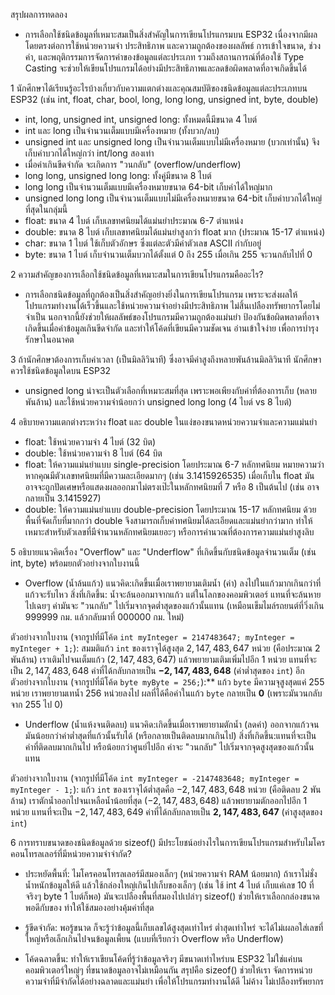สรุปผลการทดลอง
- การเลือกใช้ชนิดข้อมูลที่เหมาะสมเป็นสิ่งสำคัญในการเขียนโปรแกรมบน ESP32 เนื่องจากมีผลโดยตรงต่อการใช้หน่วยความจำ ประสิทธิภาพ และความถูกต้องของผลลัพธ์ การเข้าใจขนาด, ช่วงค่า, 
และพฤติกรรมการจัดการค่าของข้อมูลแต่ละประเภท รวมถึงสถานการณ์ที่ต้องใช้ Type Casting จะช่วยให้เขียนโปรแกรมได้อย่างมีประสิทธิภาพและลดข้อผิดพลาดที่อาจเกิดขึ้นได้

1 นักศึกษาได้เรียนรู้อะไรบ้างเกี่ยวกับความแตกต่างและคุณสมบัติของชนิดข้อมูลแต่ละประเภทบน ESP32 (เช่น int, float, char, bool, long, long long, unsigned int, byte, double)
- int, long, unsigned int, unsigned long: ทั้งหมดนี้มีขนาด 4 ไบต์
- int และ long เป็นจำนวนเต็มแบบมีเครื่องหมาย (ทั้งบวก/ลบ)
- unsigned int และ unsigned long เป็นจำนวนเต็มแบบไม่มีเครื่องหมาย (บวกเท่านั้น) จึงเก็บค่าบวกได้ใหญ่กว่า int/long สองเท่า
- เมื่อค่าเกินขีดจำกัด จะเกิดการ "วนกลับ" (overflow/underflow)
- long long, unsigned long long: ทั้งคู่มีขนาด 8 ไบต์
- long long เป็นจำนวนเต็มแบบมีเครื่องหมายขนาด 64-bit เก็บค่าได้ใหญ่มาก
- unsigned long long เป็นจำนวนเต็มแบบไม่มีเครื่องหมายขนาด 64-bit เก็บค่าบวกได้ใหญ่ที่สุดในกลุ่มนี้
- float: ขนาด 4 ไบต์ เก็บเลขทศนิยมได้แม่นยำประมาณ 6-7 ตำแหน่ง
- double: ขนาด 8 ไบต์ เก็บเลขทศนิยมได้แม่นยำสูงกว่า float มาก (ประมาณ 15-17 ตำแหน่ง)
- char: ขนาด 1 ไบต์ ใช้เก็บตัวอักษร ซึ่งแต่ละตัวมีค่าตัวเลข ASCII กำกับอยู่
- byte: ขนาด 1 ไบต์ เก็บจำนวนเต็มบวกได้ตั้งแต่ 0 ถึง 255 เมื่อเกิน 255 จะวนกลับไปที่ 0

2 ความสำคัญของการเลือกใช้ชนิดข้อมูลที่เหมาะสมในการเขียนโปรแกรมคืออะไร?
- การเลือกชนิดข้อมูลที่ถูกต้องเป็นสิ่งสำคัญอย่างยิ่งในการเขียนโปรแกรม เพราะจะส่งผลให้โปรแกรมทำงานได้เร็วขึ้นและใช้หน่วยความจำอย่างมีประสิทธิภาพ ไม่สิ้นเปลืองทรัพยากรโดยไม่จำเป็น 
นอกจากนี้ยังช่วยให้ผลลัพธ์ของโปรแกรมมีความถูกต้องแม่นยำ ป้องกันข้อผิดพลาดที่อาจเกิดขึ้นเมื่อค่าข้อมูลเกินขีดจำกัด และทำให้โค้ดที่เขียนมีความชัดเจน อ่านเข้าใจง่าย เพื่อการบำรุงรักษาในอนาคต


3 ถ้านักศึกษาต้องการเก็บค่าเวลา (เป็นมิลลิวินาที) ซึ่งอาจมีค่าสูงถึงหลายพันล้านมิลลิวินาที นักศึกษาควรใช้ชนิดข้อมูลใดบน ESP32
- unsigned long น่าจะเป็นตัวเลือกที่เหมาะสมที่สุด เพราะพอเพียงกับค่าที่ต้องการเก็บ (หลายพันล้าน) และใช้หน่วยความจำน้อยกว่า unsigned long long (4 ไบต์ vs 8 ไบต์)

4 อธิบายความแตกต่างระหว่าง float และ double ในแง่ของขนาดหน่วยความจำและความแม่นยำ
- float: ใช้หน่วยความจำ 4 ไบต์ (32 บิต)
- double: ใช้หน่วยความจำ 8 ไบต์ (64 บิต
- float: ให้ความแม่นยำแบบ single-precision โดยประมาณ 6-7 หลักทศนิยม
หมายความว่า หากคุณมีตัวเลขทศนิยมที่มีความละเอียดมากๆ (เช่น 3.1415926535) เมื่อเก็บใน float มันอาจจะถูกปัดเศษหรือแสดงผลออกมาไม่ตรงเป๊ะในหลักทศนิยมที่ 7 หรือ 8 เป็นต้นไป (เช่น อาจกลายเป็น 3.1415927)
- double: ให้ความแม่นยำแบบ double-precision โดยประมาณ 15-17 หลักทศนิยม
ด้วยพื้นที่จัดเก็บที่มากกว่า double จึงสามารถเก็บค่าทศนิยมได้ละเอียดและแม่นยำกว่ามาก ทำให้เหมาะสำหรับตัวเลขที่มีจำนวนหลักทศนิยมเยอะๆ หรือการคำนวณที่ต้องการความแม่นยำสูงลิบ



5 อธิบายแนวคิดเรื่อง "Overflow" และ "Underflow" ที่เกิดขึ้นกับชนิดข้อมูลจำนวนเต็ม (เช่น int, byte) พร้อมยกตัวอย่างจากใบงานนี้

- Overflow (น้ำล้นแก้ว)
แนวคิด:เกิดขึ้นเมื่อเราพยายามเติมน้ำ (ค่า) ลงไปในแก้วมากเกินกว่าที่แก้วจะรับไหว
สิ่งที่เกิดขึ้น: น้ำจะล้นออกมาจากแก้ว แต่ในโลกของคอมพิวเตอร์ แทนที่จะล้นหายไปเฉยๆ ค่ามันจะ "วนกลับ" ไปเริ่มจากจุดต่ำสุดของแก้วนั้นแทน (เหมือนเข็มไมล์รถยนต์ที่วิ่งเกิน 999999 กม. แล้วกลับมาที่ 000000 กม. ใหม่)

ตัวอย่างจากใบงาน (จากรูปที่มีโค้ด `int myInteger = 2147483647; myInteger = myInteger + 1;`):
     สมมติแก้ว `int` ของเราจุได้สูงสุด $2,147,483,647$ หน่วย (คือประมาณ 2 พันล้าน)
     เราเติมไปจนเต็มแก้ว ($2,147,483,647$) แล้วพยายามเติมเพิ่มไปอีก $1$ หน่วย
     แทนที่จะเป็น $2,147,483,648$ ค่าที่ได้กลับกลายเป็น **$-2,147,483,648$** (ค่าต่ำสุดของ `int`)
    อีกตัวอย่างจากใบงาน (จากรูปที่มีโค้ด `byte myByte = 256;`):**
         แก้ว `byte` มีความจุสูงสุดแค่ $255$ หน่วย
         เราพยายามเทน้ำ $256$ หน่วยลงไป
         ผลที่ได้คือค่าในแก้ว `byte` กลายเป็น **$0$** (เพราะมันวนกลับจาก $255$ ไป $0$)

- Underflow (น้ำแห้งจนติดลบ)
แนวคิด:เกิดขึ้นเมื่อเราพยายามตักน้ำ (ลดค่า) ออกจากแก้วจนมันน้อยกว่าค่าต่ำสุดที่แก้วนั้นรับได้ (หรือกลายเป็นติดลบมากเกินไป)
สิ่งที่เกิดขึ้น:แทนที่จะเป็นค่าที่ติดลบมากเกินไป หรือน้อยกว่าศูนย์ไปอีก ค่าจะ "วนกลับ" ไปเริ่มจากจุดสูงสุดของแก้วนั้นแทน

ตัวอย่างจากใบงาน (จากรูปที่มีโค้ด `int myInteger = -2147483648; myInteger = myInteger - 1;`):
     แก้ว `int` ของเราจุได้ต่ำสุดคือ $-2,147,483,648$ หน่วย (คือติดลบ 2 พันล้าน)
     เราตักน้ำออกไปจนเหลือน้ำน้อยที่สุด ($-2,147,483,648$) แล้วพยายามตักออกไปอีก $1$ หน่วย
     แทนที่จะเป็น $-2,147,483,649$ ค่าที่ได้กลับกลายเป็น **$2,147,483,647$** (ค่าสูงสุดของ `int`)


6 การทราบขนาดของชนิดข้อมูลด้วย sizeof() มีประโยชน์อย่างไรในการเขียนโปรแกรมสำหรับไมโครคอนโทรลเลอร์ที่มีหน่วยความจำจำกัด?
- ประหยัดพื้นที่: ไมโครคอนโทรลเลอร์มีสมองเล็กๆ (หน่วยความจำ RAM น้อยมาก) ถ้าเราไม่ชั่งน้ำหนักข้อมูลให้ดี แล้วใช้กล่องใหญ่เกินไปเก็บของเล็กๆ (เช่น ใช้ int 4 ไบต์ เก็บแค่เลข 10 ที่จริงๆ byte 1 ไบต์ก็พอ) มันจะเปลืองพื้นที่สมองไปเปล่าๆ sizeof() ช่วยให้เราเลือกกล่องขนาดพอดีกับของ ทำให้ใช้สมองอย่างคุ้มค่าที่สุด

- รู้ขีดจำกัด: พอรู้ขนาด ก็จะรู้ว่าข้อมูลนี้เก็บเลขได้สูงสุดเท่าไหร่ ต่ำสุดเท่าไหร่ จะได้ไม่เผลอใส่เลขที่ใหญ่หรือเล็กเกินไปจนข้อมูลเพี้ยน (แบบที่เรียกว่า Overflow หรือ Underflow)

- โค้ดฉลาดขึ้น: ทำให้เราเขียนโค้ดที่รู้ว่าข้อมูลจริงๆ มีขนาดเท่าไหร่บน ESP32 ไม่ใช่แค่บนคอมพิวเตอร์ใหญ่ๆ ที่ขนาดข้อมูลอาจไม่เหมือนกัน
สรุปคือ sizeof() ช่วยให้เรา จัดการหน่วยความจำที่มีจำกัดได้อย่างฉลาดและแม่นยำ เพื่อให้โปรแกรมทำงานได้ดี ไม่ค้าง ไม่เปลืองทรัพยากร

